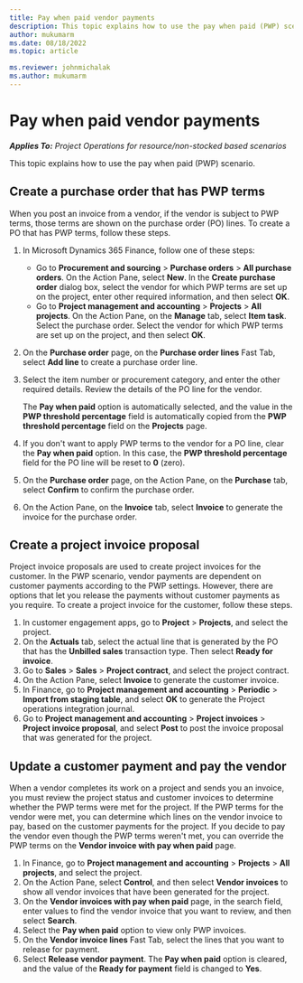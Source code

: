 ```yaml
---
title: Pay when paid vendor payments
description: This topic explains how to use the pay when paid (PWP) scenario. 
author: mukumarm
ms.date: 08/18/2022
ms.topic: article

ms.reviewer: johnmichalak 
ms.author: mukumarm
---
```


# Pay when paid vendor payments

_**Applies To:** Project Operations for resource/non-stocked based scenarios_

This topic explains how to use the pay when paid (PWP) scenario.

## Create a purchase order that has PWP terms

When you post an invoice from a vendor, if the vendor is subject to PWP terms, those terms are shown on the purchase order (PO) lines. To create a PO that has PWP terms, follow these steps.

1. In Microsoft Dynamics 365 Finance, follow one of these steps:

    - Go to **Procurement and sourcing** \> **Purchase orders** \> **All purchase orders**. On the Action Pane, select **New**. In the **Create purchase order** dialog box, select the vendor for which PWP terms are set up on the project, enter other required information, and then select **OK**.
    - Go to **Project management and accounting** \> **Projects** \> **All projects**. On the Action Pane, on the **Manage** tab, select **Item task**. Select the purchase order. Select the vendor for which PWP terms are set up on the project, and then select **OK**.

2. On the **Purchase order** page, on the **Purchase order lines** Fast Tab, select **Add line** to create a purchase order line.
3. Select the item number or procurement category, and enter the other required details. Review the details of the PO line for the vendor.

    The **Pay when paid** option is automatically selected, and the value in the **PWP threshold percentage** field is automatically copied from the **PWP threshold percentage** field on the **Projects** page.

4. If you don't want to apply PWP terms to the vendor for a PO line, clear the **Pay when paid** option. In this case, the **PWP threshold percentage** field for the PO line will be reset to **0** (zero).
5. On the **Purchase order** page, on the Action Pane, on the **Purchase** tab, select **Confirm** to confirm the purchase order.
6. On the Action Pane, on the **Invoice** tab, select **Invoice** to generate the invoice for the purchase order.

## Create a project invoice proposal

Project invoice proposals are used to create project invoices for the customer. In the PWP scenario, vendor payments are dependent on customer payments according to the PWP settings. However, there are options that let you release the payments without customer payments as you require. To create a project invoice for the customer, follow these steps.

1. In customer engagement apps, go to **Project** \> **Projects**, and select the project.
2. On the **Actuals** tab, select the actual line that is generated by the PO that has the **Unbilled sales** transaction type. Then select **Ready for invoice**.
3. Go to **Sales** \> **Sales** \> **Project contract**, and select the project contract.
4. On the Action Pane, select **Invoice** to generate the customer invoice.
5. In Finance, go to **Project management and accounting** \> **Periodic** \> **Import from staging table**, and select **OK** to generate the Project operations integration journal.
6. Go to **Project management and accounting** \> **Project invoices** \> **Project invoice proposal**, and select **Post** to post the invoice proposal that was generated for the project.

## Update a customer payment and pay the vendor

When a vendor completes its work on a project and sends you an invoice, you must review the project status and customer invoices to determine whether the PWP terms were met for the project. If the PWP terms for the vendor were met, you can determine which lines on the vendor invoice to pay, based on the customer payments for the project. If you decide to pay the vendor even though the PWP terms weren't met, you can override the PWP terms on the **Vendor invoice with pay when paid** page.

1. In Finance, go to **Project management and accounting** \> **Projects** \> **All projects**, and select the project.
2. On the Action Pane, select **Control**, and then select **Vendor invoices** to show all vendor invoices that have been generated for the project.
3. On the **Vendor invoices with pay when paid** page, in the search field, enter values to find the vendor invoice that you want to review, and then select **Search**.
4. Select the **Pay when paid** option to view only PWP invoices.
5. On the **Vendor invoice lines** Fast Tab, select the lines that you want to release for payment.
6. Select **Release vendor payment**. The **Pay when paid** option is cleared, and the value of the **Ready for payment** field is changed to **Yes**.

